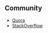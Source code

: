 ## Community

* [Quora](https://www.quora.com/topic/OpenBSD)
* [StackOverflow](https://stackoverflow.com/questions/tagged/openbsd)
